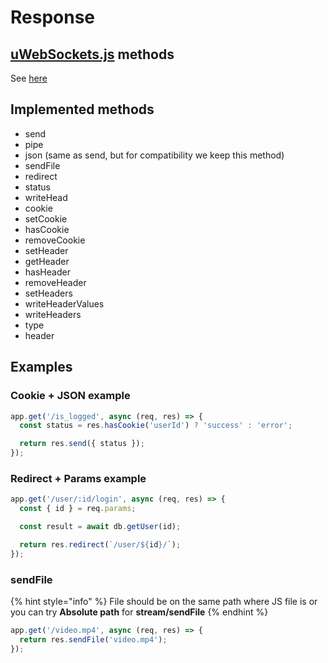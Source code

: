 # Response

## [uWebSockets.js](https://github.com/uNetworking/uWebSockets.js) methods

See [here](https://unetworking.github.io/uWebSockets.js/generated/interfaces/httpresponse.html)

## Implemented methods

* send
* pipe
* json \(same as send, but for compatibility we keep this method\)
* sendFile
* redirect
* status
* writeHead
* cookie
* setCookie
* hasCookie
* removeCookie
* setHeader
* getHeader
* hasHeader
* removeHeader
* setHeaders
* writeHeaderValues
* writeHeaders
* type
* header

## Examples

### Cookie + JSON example

```javascript
app.get('/is_logged', async (req, res) => {
  const status = res.hasCookie('userId') ? 'success' : 'error';

  return res.send({ status });
});
```

### Redirect + Params example

```javascript
app.get('/user/:id/login', async (req, res) => {
  const { id } = req.params;

  const result = await db.getUser(id);

  return res.redirect(`/user/${id}/`);
});
```

### sendFile

{% hint style="info" %}
File should be on the same path where JS file is or you can try **Absolute path** for **stream/sendFile**
{% endhint %}

```javascript
app.get('/video.mp4', async (req, res) => {
  return res.sendFile('video.mp4');
});
```

